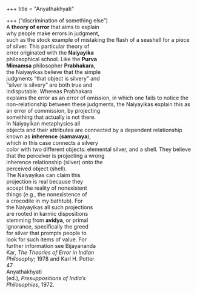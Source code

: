 +++
title = "Anyathakhyati"

+++
(“discrimination of something else”)  
A **theory of error** that aims to explain  
why people make errors in judgment,  
such as the stock example of mistaking the flash of a seashell for a piece  
of silver. This particular theory of  
error originated with the **Naiyayika**  
philosophical school. Like the **Purva**  
**Mimamsa** philosopher **Prabhakara**,  
the Naiyayikas believe that the simple  
judgments “that object is silvery” and  
“silver is silvery” are both true and  
indisputable. Whereas Prabhakara  
explains the error as an error of omission, in which one fails to notice the  
non-relationship between these judgments, the Naiyayikas explain this as  
an error of commission, by projecting  
something that actually is not there.  
In Naiyayikan metaphysics all  
objects and their attributes are connected by a dependent relationship  
known as **inherence** (**samavaya**),  
which in this case connects a silvery  
color with two different objects: elemental silver, and a shell. They believe  
that the perceiver is projecting a wrong  
inherence relationship (silver) onto the  
perceived object (shell).  
The Naiyayikas can claim this  
projection is real because they  
accept the reality of nonexistent  
things (e.g., the nonexistence of  
a crocodile in my bathtub). For  
the Naiyayikas all such projections  
are rooted in karmic dispositions  
stemming from **avidya**, or primal  
ignorance, specifically the greed  
for silver that prompts people to  
look for such items of value. For  
further information see Bijayananda  
Kar, *The Theories of Error in Indian*  
*Philosophy*; 1978 and Karl H. Potter  
47  
Anyathakhyati  
(ed.), *Presuppositions of India’s*  
*Philosophies*, 1972.